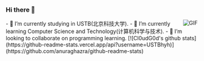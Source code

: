 ### Hi there 👋
<img align="right" alt="GIF" src="https://raw.githubusercontent.com/JoeyBling/JoeyBling/master/pic/pusheencode.gif" />
- 🔭 I’m currently studying in USTB(北京科技大学).
- 🌱 I’m currently learning Computer Science and Technology(计算机科学与技术).
- 👯 I’m looking to collaborate on programming learning.
 [![Cl0udG0d's github stats](https://github-readme-stats.vercel.app/api?username=USTBhyh)](https://github.com/anuraghazra/github-readme-stats)
<!--
**USTBhyh/USTBhyh** is a ✨ _special_ ✨ repository because its `README.md` (this file) appears on your GitHub profile.

Here are some ideas to get you started:

- 🔭 I’m currently studying in USTB(北京科技大学).
- 🌱 I’m currently learning Computer Science and Technology(计算机科学与技术).
- 👯 I’m looking to collaborate on programming learning.
- 🤔 I’m looking for help with ...
- 💬 Ask me about ...
- 📫 How to reach me: ...
- 😄 Pronouns: ...
- ⚡ Fun fact: ...
-->
